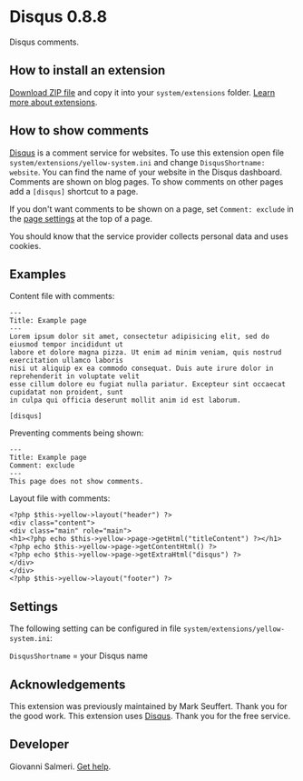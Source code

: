 # Disqus 0.8.8

Disqus comments.

<p align="SCREENSHOT.png?raw=true" alt="Screenshot"></p>

## How to install an extension

[Download ZIP file](https://github.com/GiovanniSalmeri/yellow-disqus/archive/refs/heads/main.zip) and copy it into your `system/extensions` folder. [Learn more about extensions](https://github.com/annaesvensson/yellow-update).

## How to show comments

[Disqus](https://disqus.com) is a comment service for websites. To use this extension open file `system/extensions/yellow-system.ini` and change `DisqusShortname: website`. You can find the name of your website in the Disqus dashboard. Comments are shown on blog pages. To show comments on other pages add a `[disqus]` shortcut to a page.

If you don't want comments to be shown on a page, set `Comment: exclude` in the [page settings](https://github.com/annaesvensson/yellow-core#settings-page) at the top of a page.

You should know that the service provider collects personal data and uses cookies.

## Examples

Content file with comments:

    ---
    Title: Example page
    ---
    Lorem ipsum dolor sit amet, consectetur adipisicing elit, sed do eiusmod tempor incididunt ut 
    labore et dolore magna pizza. Ut enim ad minim veniam, quis nostrud exercitation ullamco laboris 
    nisi ut aliquip ex ea commodo consequat. Duis aute irure dolor in reprehenderit in voluptate velit 
    esse cillum dolore eu fugiat nulla pariatur. Excepteur sint occaecat cupidatat non proident, sunt 
    in culpa qui officia deserunt mollit anim id est laborum.

    [disqus]

Preventing comments being shown:

    ---
    Title: Example page
    Comment: exclude
    ---
    This page does not show comments.

Layout file with comments:

    <?php $this->yellow->layout("header") ?>
    <div class="content">
    <div class="main" role="main">
    <h1><?php echo $this->yellow->page->getHtml("titleContent") ?></h1>
    <?php echo $this->yellow->page->getContentHtml() ?>
    <?php echo $this->yellow->page->getExtraHtml("disqus") ?>
    </div>
    </div>
    <?php $this->yellow->layout("footer") ?>

## Settings

The following setting can be configured in file `system/extensions/yellow-system.ini`:

`DisqusShortname` = your Disqus name  

## Acknowledgements

This extension was previously maintained by Mark Seuffert. Thank you for the good work. This extension uses [Disqus](https://disqus.com). Thank you for the free service.

## Developer

Giovanni Salmeri. [Get help](https://datenstrom.se/yellow/help/).
